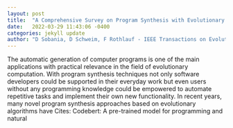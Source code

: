 ```yaml
---
layout: post
title:  "A Comprehensive Survey on Program Synthesis with Evolutionary Algorithms"
date:   2022-03-29 11:43:06 -0400
categories: jekyll update
author: "D Sobania, D Schweim, F Rothlauf - IEEE Transactions on Evolutionary Computation, 2022"
---
```

The automatic generation of computer programs is one of the main applications with practical relevance in the field of evolutionary computation. With program synthesis techniques not only software developers could be supported in their everyday work but even users without any programming knowledge could be empowered to automate repetitive tasks and implement their own new functionality. In recent years, many novel program synthesis approaches based on evolutionary algorithms have Cites: Codebert: A pre-trained model for programming and natural